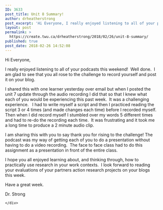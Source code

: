 ```yaml
---
ID: 3633
post_title: Unit 8 Summary!
author: drheatherstrong
post_excerpt: 'Hi Everyone, I really enjoyed listening to all of your podcasts this weekend!&nbsp; Well done.&nbsp; I am glad to see that you all rose to the challenge to record yourself and post it on your blog. I shared this with one learner yesterday over email but when I posted the unit 7 update through the [&hellip;]'
layout: post
permalink: >
  https://create.twu.ca/drheatherstrong/2018/02/26/unit-8-summary/
published: true
post_date: 2018-02-26 14:52:08
---
```

<p>Hi Everyone,</p>
<p>I really enjoyed listening to all of your podcasts this weekend!  Well done.  I am glad to see that you all rose to the challenge to record yourself and post it on your blog.</p>
<p>I shared this with one learner yesterday over email but when I posted the unit 7 update through the audio recording I did that so that I knew what each of you would be experiencing this past week.  It was a challenging experience.   I had to write myself a script and then I practiced reading the script 3 or 4 times (and made changes each time) before I recorded myself.  Then when I did record myself I stumbled over my words 5 different times and had to re-do the recording each time.  It was frustrating and it took me a long time to produce a 2 minute audio clip.</p>
<p>I am sharing this with you to say thank you for rising to the challenge! The podcast was my way of getting each of you to do a presentation without having to do a video recording.  The face to face class had to do this assignment as a presentation in front of the entire class.</p>
<p>I hope you all enjoyed learning about, and thinking through, how to practically use research in your work contexts.  I look forward to reading your evaluations of your partners action research projects on your blogs this week.</p>
<p>Have a great week.</p>
<p>Dr. Strong</p>
<div id="themify_builder_content-143" data-postid="143" class="themify_builder_content themify_builder_content-143 themify_builder">

    </div>
<!-- /themify_builder_content -->